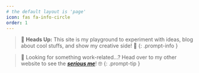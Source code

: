 ```yaml
---
# the default layout is 'page'
icon: fas fa-info-circle
order: 1
---
```


> 👀 **Heads Up:** This site is my playground to experiment with ideas, blog about cool stuffs, and show my creative side! 🌈
{: .prompt-info }

> 💼 Looking for something work-related...?  Head over to my other website to see the ***[serious me](https://kdpham-1002.github.io/)***! 🤓
{: .prompt-tip }
